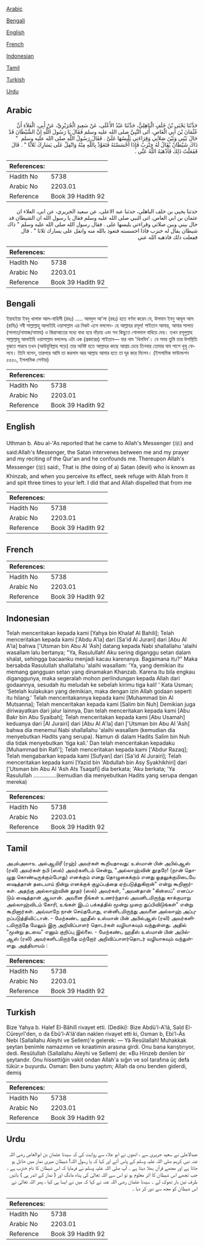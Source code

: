 [Arabic](#arabic)

[Bengali](#bengali)

[English](#english)

[French](#french)

[Indonesian](#indonesian)

[Tamil](#tamil)

[Turkish](#turkish)

[Urdu](#urdu)

## Arabic


<div dir="rtl" lang="ar" style={{fontSize:'larger',backgroundColor:'#f8f9fa',padding:20}}>
حَدَّثَنَا يَحْيَى بْنُ خَلَفٍ الْبَاهِلِيُّ، حَدَّثَنَا عَبْدُ الأَعْلَى، عَنْ سَعِيدٍ الْجُرَيْرِيِّ، عَنْ أَبِي، الْعَلاَءِ أَنَّ عُثْمَانَ بْنَ أَبِي الْعَاصِ، أَتَى النَّبِيَّ صلى الله عليه وسلم فَقَالَ يَا رَسُولَ اللَّهِ إِنَّ الشَّيْطَانَ قَدْ حَالَ بَيْنِي وَبَيْنَ صَلاَتِي وَقِرَاءَتِي يَلْبِسُهَا عَلَىَّ ‏.‏ فَقَالَ رَسُولُ اللَّهِ صلى الله عليه وسلم ‏ "‏ ذَاكَ شَيْطَانٌ يُقَالُ لَهُ خِنْزِبٌ فَإِذَا أَحْسَسْتَهُ فَتَعَوَّذْ بِاللَّهِ مِنْهُ وَاتْفِلْ عَلَى يَسَارِكَ ثَلاَثًا ‏"‏ ‏.‏ قَالَ فَفَعَلْتُ ذَلِكَ فَأَذْهَبَهُ اللَّهُ عَنِّي ‏.‏
</div>
<div style={{backgroundColor:'#f8f9fa',padding:20, marginBottom: 10}}><table> <thead> <tr> <th>References:</th> <th></th> </tr> </thead> <tbody><tr><td>Hadith No</td><td>5738</td></tr><tr><td>Arabic No</td><td>2203.01</td></tr><tr><td>Reference</td><td>Book 39 Hadith 92</td></tr></tbody></table></div>


<div dir="rtl" lang="ar" style={{fontSize:'larger',backgroundColor:'#f8f9fa',padding:20}}>
حدثنا يحيى بن خلف الباهلي، حدثنا عبد الاعلى، عن سعيد الجريري، عن ابي، العلاء ان عثمان بن ابي العاص، اتى النبي صلى الله عليه وسلم فقال يا رسول الله ان الشيطان قد حال بيني وبين صلاتي وقراءتي يلبسها على . فقال رسول الله صلى الله عليه وسلم " ذاك شيطان يقال له خنزب فاذا احسسته فتعوذ بالله منه واتفل على يسارك ثلاثا " . قال ففعلت ذلك فاذهبه الله عني
</div>
<div style={{backgroundColor:'#f8f9fa',padding:20, marginBottom: 10}}><table> <thead> <tr> <th>References:</th> <th></th> </tr> </thead> <tbody><tr><td>Hadith No</td><td>5738</td></tr><tr><td>Arabic No</td><td>2203.01</td></tr><tr><td>Reference</td><td>Book 39 Hadith 92</td></tr></tbody></table></div>

## Bengali


<div dir="ltr" lang="bn" style={{fontSize:'larger',backgroundColor:'#f8f9fa',padding:20}}>
ইয়াহইয়া ইবনু খালাফ আল-বাহিলী (রহঃ) ..... আবদুল আ'লা (রহঃ) হতে বর্ণনা করেন যে, উসমান ইবনু আবূল আস (রাযিঃ) নবী সাল্লাল্লাহু আলাইহি ওয়াসাল্লাম এর নিকট এসে বললেন- হে আল্লাহর রসূল! শাইতান আমার, আমার সালাত (সালাত/নামাজ/নামায) ও কিরাআতের মধ্যে বাধা হয়ে দাঁড়ায় এবং সব কিছুতে গোলমাল বাধিয়ে দেয়। তখন রসূলুল্লাহ সাল্লাল্লাহু আলাইহি ওয়াসাল্লাম বললেনঃ এটা এক (প্রকারের) শাইতান— যার নাম 'খিনযিব'। যে সময় তুমি তার উপস্থিতি বুঝতে পারবে তখন (আউয়ুবিল্লাহ পড়ে) তার অনিষ্ট হতে আল্লাহর কাছে আশ্রয় চেয়ে তিনবার তোমার বাম পাশে থুথু ফেলবে। তিনি বলেন, তারপরে আমি তা করলাম আর আল্লাহ আমার হতে তা দূর করে দিলেন। (ইসলামিক ফাউন্ডেশন ৫৫৫০, ইসলামিক সেন্টার)
</div>
<div style={{backgroundColor:'#f8f9fa',padding:20, marginBottom: 10}}><table> <thead> <tr> <th>References:</th> <th></th> </tr> </thead> <tbody><tr><td>Hadith No</td><td>5738</td></tr><tr><td>Arabic No</td><td>2203.01</td></tr><tr><td>Reference</td><td>Book 39 Hadith 92</td></tr></tbody></table></div>

## English


<div dir="ltr" lang="en" style={{fontSize:'larger',backgroundColor:'#f8f9fa',padding:20}}>
Uthman b. Abu al-'As reported that he came to Allah's Messenger (ﷺ) and said:Allah's Messenger, the Satan intervenes between me and my prayer and my reciting of the Qur'an and he confounds me. Thereupon Allah's Messenger (ﷺ) said:, That is (the doing of a) Satan (devil) who is known as Khinzab, and when you perceive its effect, seek refuge with Allah from it and spit three times to your left. I did that and Allah dispelled that from me
</div>
<div style={{backgroundColor:'#f8f9fa',padding:20, marginBottom: 10}}><table> <thead> <tr> <th>References:</th> <th></th> </tr> </thead> <tbody><tr><td>Hadith No</td><td>5738</td></tr><tr><td>Arabic No</td><td>2203.01</td></tr><tr><td>Reference</td><td>Book 39 Hadith 92</td></tr></tbody></table></div>

## French


<div dir="ltr" lang="fr" style={{fontSize:'larger',backgroundColor:'#f8f9fa',padding:20}}>

</div>
<div style={{backgroundColor:'#f8f9fa',padding:20, marginBottom: 10}}><table> <thead> <tr> <th>References:</th> <th></th> </tr> </thead> <tbody><tr><td>Hadith No</td><td>5738</td></tr><tr><td>Arabic No</td><td>2203.01</td></tr><tr><td>Reference</td><td>Book 39 Hadith 92</td></tr></tbody></table></div>

## Indonesian


<div dir="ltr" lang="id" style={{fontSize:'larger',backgroundColor:'#f8f9fa',padding:20}}>
Telah menceritakan kepada kami [Yahya bin Khalaf Al Bahili]; Telah menceritakan kepada kami ['Abdu A'la] dari [Sa'id Al Jurari] dari [Abu Al A'la] bahwa ['Utsman bin Abu Al 'Ash] datang kepada Nabi shallallahu 'alaihi wasallam lalu bertanya; "Ya, Rasulullah! Aku sering diganggu setan dalam shalat, sehingga bacaanku menjadi kacau karenanya. Bagaimana itu?" Maka bersabda Rasulullah shallallahu 'alaihi wasallam: 'Ya, yang demikian itu memang gangguan setan yang dinamakan Khanzab. Karena itu bila engkau diganggunya, maka segeralah mohon perlindungan kepada Allah dari godaannya, sesudah itu meludah ke sebelah kirimu tiga kali! ' Kata Usman; 'Setelah kulakukan yang demikian, maka dengan izin Allah godaan seperti itu hilang.' Telah menceritakannya kepada kami [Muhammad bin Al Mutsanna]; Telah menceritakan kepada kami [Salim bin Nuh] Demikian juga diriwayatkan dari jalur lainnya, Dan telah menceritakan kepada kami [Abu Bakr bin Abu Syaibah]; Telah menceritakan kepada kami [Abu Usamah] keduanya dari [Al Jurairi] dari [Abu Al A'la] dari ['Utsman bin Abu Al 'Ash] bahwa dia menemui Nabi shallallahu 'alaihi wasallam (kemudian dia menyebutkan Hadits yang serupa). Namun di dalam Hadits Salim bin Nuh dia tidak menyebutkan 'tiga kali.' Dan telah menceritakan kepadaku [Muhammad bin Rafi']; Telah menceritakan kepada kami ['Abdur Razaq]; Telah mengabarkan kepada kami [Sufyan] dari [Sa'id Al Jurairi]; Telah menceritakan kepada kami [Yazid bin 'Abdullah bin Asy Syakhikhiri] dari ['Utsman bin Abu Al 'Ash Ats Tsaqafi] dia berkata; 'Aku berkata; 'Ya Rasulullah ……………(kemudian dia menyebutkan Hadits yang serupa dengan mereka)
</div>
<div style={{backgroundColor:'#f8f9fa',padding:20, marginBottom: 10}}><table> <thead> <tr> <th>References:</th> <th></th> </tr> </thead> <tbody><tr><td>Hadith No</td><td>5738</td></tr><tr><td>Arabic No</td><td>2203.01</td></tr><tr><td>Reference</td><td>Book 39 Hadith 92</td></tr></tbody></table></div>

## Tamil


<div dir="ltr" lang="ta" style={{fontSize:'larger',backgroundColor:'#f8f9fa',padding:20}}>
அபுல்அலாஉ அல்ஆமிரீ (ரஹ்) அவர்கள் கூறியதாவது: உஸ்மான் பின் அபில்ஆஸ் (ரலி) அவர்கள் நபி (ஸல்) அவர்களிடம் சென்று, "அல்லாஹ்வின் தூதரே! (நான் தொழுது கொண்டிருக்கும்போது) எனக்கும் எனது தொழுகைக்கும் எனது ஓதலுக்குமிடையே ஷைத்தான் தடையாய் நின்று எனக்குக் குழப்பத்தை ஏற்படுத்துகிறான்" என்று கூறினார்கள். அதற்கு அல்லாஹ்வின் தூதர் (ஸல்) அவர்கள், "அவன்தான் "கின்ஸப்" எனப்படும் ஷைத்தான் ஆவான். அவனை நீங்கள் உணர்ந்தால் அவனிடமிருந்து காக்குமாறு அல்லாஹ்விடம் கோரி, உங்கள் இடப் பக்கத்தில் மூன்று முறை துப்பிவிடுங்கள்" என்று கூறினார்கள். அவ்வாறே நான் செய்தபோது, என்னிடமிருந்து அவனை அல்லாஹ் அப்புறப்படுத்திவிட்டான். - மேற்கண்ட ஹதீஸ் உஸ்மான் பின் அபில்ஆஸ் (ரலி) அவர்களிடமிருந்தே மேலும் இரு அறிவிப்பாளர் தொடர்கள் வழியாகவும் வந்துள்ளது. அதில் "மூன்று தடவை" எனும் குறிப்பு இல்லை. - மேற்கண்ட ஹதீஸ் உஸ்மான் பின் அபில்ஆஸ் (ரலி) அவர்களிடமிருந்தே மற்றோர் அறிவிப்பாளர்தொடர் வழியாகவும் வந்துள்ளது. அத்தியாயம் :
</div>
<div style={{backgroundColor:'#f8f9fa',padding:20, marginBottom: 10}}><table> <thead> <tr> <th>References:</th> <th></th> </tr> </thead> <tbody><tr><td>Hadith No</td><td>5738</td></tr><tr><td>Arabic No</td><td>2203.01</td></tr><tr><td>Reference</td><td>Book 39 Hadith 92</td></tr></tbody></table></div>

## Turkish


<div dir="ltr" lang="tr" style={{fontSize:'larger',backgroundColor:'#f8f9fa',padding:20}}>
Bize Yahya b. Halef El-Bâhilî rivayet etti. (Dediki): Bize Abdü'l-A'lâ, Saîd El-Cüreyrî'den, o da Ebû'l-A'lâ'dan naklen rivayet etti ki, Osman b, Ebi'l-Âs Nebi (Sallallahu Aleyhi ve Sellem)'e gelerek: — Yâ Resûlallah! Muhakkak şeytan benimle namazımın ve kıraatimin arasına girdi. Onu bana karıştırıyor, dedi. Resûlullah (Sallallahu Aleyhi ve Sellem) de: «Bu Hinzeb denilen bir şeytandır. Onu hissettiğin vakit ondan Allah'a sığın ve sol tarafına üç defa tükür.» buyurdu. Osman: Ben bunu yaptım; Allah da onu benden giderdi, demiş
</div>
<div style={{backgroundColor:'#f8f9fa',padding:20, marginBottom: 10}}><table> <thead> <tr> <th>References:</th> <th></th> </tr> </thead> <tbody><tr><td>Hadith No</td><td>5738</td></tr><tr><td>Arabic No</td><td>2203.01</td></tr><tr><td>Reference</td><td>Book 39 Hadith 92</td></tr></tbody></table></div>

## Urdu


<div dir="rtl" lang="ur" style={{fontSize:'larger',backgroundColor:'#f8f9fa',padding:20}}>
عبدالاعلیٰ نے سعید جریری سے ، انھوں نے ابو علاء سے روایت کی کہ سیدنا عثمان بن ابوالعاص رضی اللہ عنہ نبی کریم صلی اللہ علیہ وسلم کے پاس آئے اور کہا کہ یا رسول اللہ! شیطان میری نماز میں حائل ہو جاتا ہے اور مجھے قرآن بھلا دیتا ہے ۔ آپ صلی اللہ علیہ وسلم نے فرمایا کہ اس شیطان کا نام خنزب ہے ، جب تجھے اس شیطان کا اثر معلوم ہو تو اس سے اللہ تعالیٰ کی پناہ مانگ اور ( نماز کے اندر ہی ) بائیں طرف تین بار تھوک لے ۔ سیدنا عثمان رضی اللہ عنہ نے کہا کہ میں نے ایسا ہی کیا ، پھر اللہ تعالیٰ نے اس شیطان کو مجھ سے دور کر دیا ۔
</div>
<div style={{backgroundColor:'#f8f9fa',padding:20, marginBottom: 10}}><table> <thead> <tr> <th>References:</th> <th></th> </tr> </thead> <tbody><tr><td>Hadith No</td><td>5738</td></tr><tr><td>Arabic No</td><td>2203.01</td></tr><tr><td>Reference</td><td>Book 39 Hadith 92</td></tr></tbody></table></div>